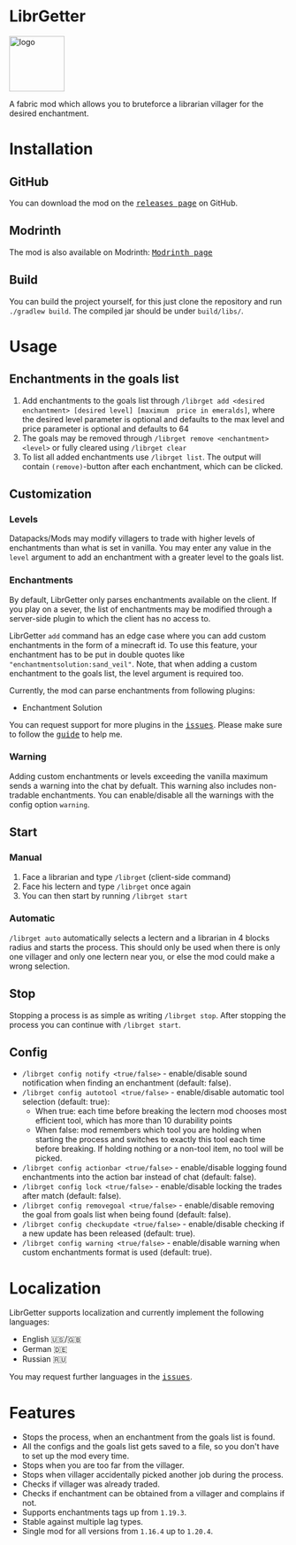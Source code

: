 # LibrGetter
<img width="100" src="https://repository-images.githubusercontent.com/494582079/ff4c06f7-2c03-4f56-bf4d-6ec8d95e0345"  alt="logo"/>

A fabric mod which allows you to bruteforce
a librarian villager for the desired enchantment.

# Installation
## GitHub
You can download the mod on the [<kbd>releases page</kbd>](https://github.com/gXLg/libr-getter/releases/latest) on GitHub.

## Modrinth
The mod is also available on Modrinth: [<kbd>Modrinth page</kbd>](https://modrinth.com/mod/libr-getter)

## Build
You can build the project yourself, for this just clone the repository and run `./gradlew build`.
The compiled jar should be under `build/libs/`.

# Usage
## Enchantments in the goals list
1. Add enchantments to the goals list through `/librget add <desired enchantment> [desired level] [maximum  price in emeralds]`,
   where the desired level parameter is optional and defaults to the max level
   and price parameter is optional and defaults to 64
2. The goals may be removed through `/librget remove <enchantment> <level>`
   or fully cleared using `/librget clear`
3. To list all added enchantments use `/librget list`. The output will contain `(remove)`-button
   after each enchantment, which can be clicked.

## Customization
### Levels
Datapacks/Mods may modify villagers to trade with higher levels of
enchantments than what is set in vanilla. You may enter any value in the `level` argument
to add an enchantment with a greater level to the goals list.

### Enchantments
By default, LibrGetter only parses enchantments available on the client.
If you play on a sever, the list of enchantments may be modified through a server-side
plugin to which the client has no access to.

LibrGetter `add` command has an edge case where you can add custom enchantments in the form
of a minecraft id. To use this feature, your enchantment has to be put in double quotes like `"enchantmentsolution:sand_veil"`.
Note, that when adding a custom enchantment to the goals list, the level argument is required too.

Currently, the mod can parse enchantments from following plugins:
* Enchantment Solution

You can request support for more plugins in the [<kbd>issues</kbd>](https://github.com/gXLg/libr-getter/issues).
Please make sure to follow the [<kbd>guide</kbd>](https://gxlg.github.io/multi-mod) to help me.

### Warning
Adding custom enchantments or levels exceeding the vanilla maximum sends a warning into the chat by defualt.
This warning also includes non-tradable enchantments. You can enable/disable all the warnings with the config option `warning`.

## Start
### Manual
1. Face a librarian and type `/librget` (client-side command)
2. Face his lectern and type `/librget` once again
3. You can then start by running `/librget start`

### Automatic
`/librget auto` automatically selects a lectern and a librarian in 4 blocks radius and starts the process.
This should only be used when there is only one villager and only one lectern near you, or else
the mod could make a wrong selection.

## Stop
Stopping a process is as simple as writing `/librget stop`. After stopping the process you can continue
with `/librget start`.

## Config
* `/librget config notify <true/false>` - enable/disable sound notification when finding an enchantment (default: false).
* `/librget config autotool <true/false>` - enable/disable automatic tool selection (default: true):
  * When true: each time before breaking the lectern mod chooses most efficient tool, which has more than 10 durability points
  * When false: mod remembers which tool you are holding when starting the process and switches to exactly this tool each time before breaking.
    If holding nothing or a non-tool item, no tool will be picked.
* `/librget config actionbar <true/false>` - enable/disable logging found enchantments into the action bar instead of chat (default: false).
* `/librget config lock <true/false>` - enable/disable locking the trades after match (default: false).
* `/librget config removegoal <true/false>` - enable/disable removing the goal from goals list when being found (default: false).
* `/librget config checkupdate <true/false>` - enable/disable checking if a new update has been released (default: true).
* `/librget config warning <true/false>` - enable/disable warning when custom enchantments format is used (default: true).

# Localization
LibrGetter supports localization and currently implement the following languages:
* English :us:/:gb:
* German :de:
* Russian :ru:

You may request further languages in the [<kbd>issues</kbd>](https://github.com/gXLg/libr-getter/issues).

# Features
* Stops the process, when an enchantment from the goals list is found.
* All the configs and the goals list gets saved to a file, so you don't have to set up the mod every time.
* Stops when you are too far from the villager.
* Stops when villager accidentally picked another job during the process.
* Checks if villager was already traded.
* Checks if enchantment can be obtained from a villager and complains if not.
* Supports enchantments tags up from `1.19.3`.
* Stable against multiple lag types.
* Single mod for all versions from `1.16.4` up to `1.20.4`.